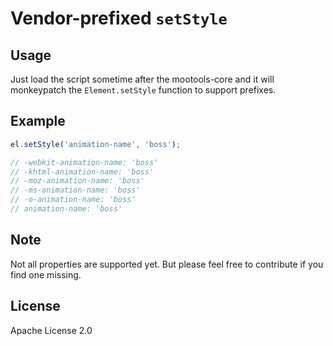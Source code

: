 Vendor-prefixed `setStyle`
==========================


## Usage

Just load the script sometime after the mootools-core and it will
monkeypatch the `Element.setStyle` function to support prefixes.


## Example

```javascript
el.setStyle('animation-name', 'boss');

// -webkit-animation-name: 'boss'
// -khtml-animation-name: 'boss'
// -moz-animation-name: 'boss'
// -ms-animation-name: 'boss'
// -o-animation-name: 'boss'
// animation-name: 'boss'
```


## Note

Not all properties are supported yet. But please feel free to contribute if
you find one missing.


## License

Apache License 2.0

